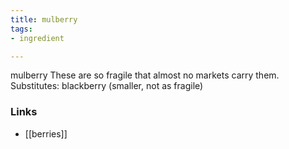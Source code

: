 ```yaml
---
title: mulberry
tags:
- ingredient

---
```

mulberry These are so fragile that almost no markets carry them. Substitutes: blackberry (smaller, not as fragile)

### Links

* [[berries]]
